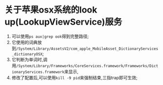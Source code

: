 # 关于苹果osx系统的look up(LookupViewService)服务   

1.  可以使用`ps aux|grep ook`得到完整路径;    
1.  它使用的词典放到`/System/Library/AssetsV2/com_apple_MobileAsset_DictionaryServices_dictionaryOSX`;  
1.  它判断为单词时,调用`/System/Library/Frameworks/CoreServices.framework/Frameworks/DictionaryServices.framework`来显示,  
1.  修改了配置后,可以使用`kill -9 pid`来强制结束,三指trap即可生效;    
